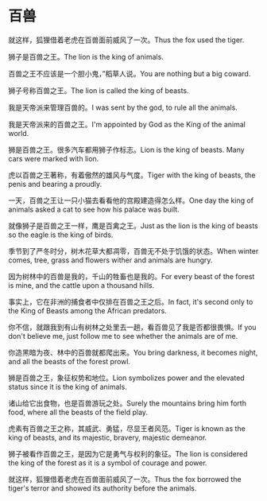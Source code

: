 # 百兽

<p><span class="chinese">就这样，狐狸借着老虎在百兽面前威风了一次。</span><span class="english">Thus the fox used the tiger.</span></p>

<p><span class="chinese">狮子是百兽之王。</span><span class="english">The lion is the king of animals.</span></p>

<p><span class="chinese">百兽之王不应该是一个胆小鬼，”稻草人说。</span><span class="english">You are nothing but a big coward.</span></p>

<p><span class="chinese">狮子号称百兽之王。</span><span class="english">The lion is called the king of beasts.</span></p>

<p><span class="chinese">我是天帝派来管理百兽的。</span><span class="english">I was sent by the god, to rule all the animals.</span></p>

<p><span class="chinese">我是天帝派来的百兽之王。</span><span class="english">I'm appointed by God as the King of the animal world.</span></p>

<p><span class="chinese">狮是百兽之王。很多汽车都用狮子作标志。</span><span class="english">Lion is the king of beasts. Many cars were marked with lion.</span></p>

<p><span class="chinese">虎以百兽之王著称，有着傲然的雄风与气度。</span><span class="english">Tiger with the king of beasts, the penis and bearing a proudly.</span></p>

<p><span class="chinese">一天，百兽之王让一只小猫去看看他的宫殿建造得怎么样。</span><span class="english">One day the king of animals asked a cat to see how his palace was built.</span></p>

<p><span class="chinese">就像狮子是百兽之王一样，鹰是百禽之王。</span><span class="english">Just as the lion is the king of beasts so the eagle is the king of birds.</span></p>

<p><span class="chinese">季节到了严冬时分，树木花草大都凋零，百兽无不处于饥饿的状态。</span><span class="english">When winter comes, tree, grass and flowers wither and animals are hungry.</span></p>

<p><span class="chinese">因为树林中的百兽是我的，千山的牲畜也是我的。</span><span class="english">For every beast of the forest is mine, and the cattle upon a thousand hills.</span></p>

<p><span class="chinese">事实上，它在非洲的捕食者中仅排在百兽之王之后。</span><span class="english">In fact, it's second only to the King of Beasts among the African predators.</span></p>

<p><span class="chinese">你不信，就跟我到有山有树林之处里去一趟，看百兽见了我是否都很畏惧。</span><span class="english">If you don't believe me, just follow me to see whether the animals are of me.</span></p>

<p><span class="chinese">你造黑暗为夜、林中的百兽就都爬出来。</span><span class="english">You bring darkness, it becomes night, and all the beasts of the forest prowl.</span></p>

<p><span class="chinese">狮是百兽之王，象征权势和地位。</span><span class="english">Lion symbolizes power and the elevated status since it is the king of animals.</span></p>

<p><span class="chinese">诸山给它出食物，也是百兽游玩之处。</span><span class="english">Surely the mountains bring him forth food, where all the beasts of the field play.</span></p>

<p><span class="chinese">虎素有百兽之王之称，其威武、勇猛，尽显王者风范。</span><span class="english">Tiger is known as the king of beasts, and its majestic, bravery, majestic demeanor.</span></p>

<p><span class="chinese">狮子被看作百兽之王，是因为它是勇气与权利的象征。</span><span class="english">The lion is considered the king of the forest as it is a symbol of courage and power.</span></p>

<p><span class="chinese">就这样，狐狸借着老虎在百兽面前威风了一次。</span><span class="english">Thus the fox borrowed the tiger's terror and showed its authority before the animals.</span></p>

